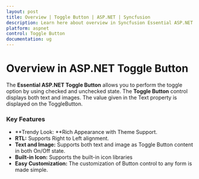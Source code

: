 ```yaml
---
layout: post
title: Overview | Toggle Button | ASP.NET | Syncfusion
description: Learn here about overview in Syncfusion Essential ASP.NET MVC Toggle Button  Control, its elements, and more.
platform: aspnet
control: Toggle Button
documentation: ug
---
```


# Overview in ASP.NET Toggle Button 

The **Essential ASP.NET Toggle Button** allows you to perform the toggle option by using checked and unchecked state. The **Toggle Button** control displays both text and images. The value given in the Text property is displayed on the ToggleButton. 

### Key Features

* **Trendy Look: **Rich Appearance with Theme Support.
* **RTL:** Supports Right to Left alignment.
* **Text and Image:** Supports both text and image as Toggle Button content in both On/Off state.
* **Built-in Icon:** Supports the built-in icon libraries
* **Easy Customization:** The customization of Button control to any form is made simple.
